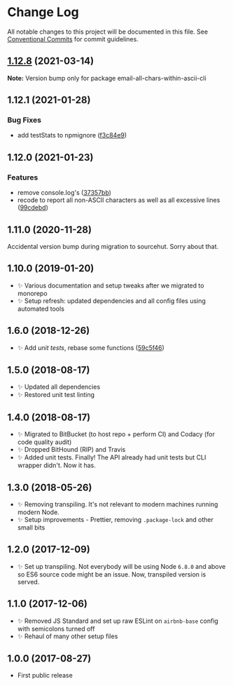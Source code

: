 # Change Log

All notable changes to this project will be documented in this file.
See [Conventional Commits](https://conventionalcommits.org) for commit guidelines.

## [1.12.8](https://github.com/codsen/codsen/compare/email-all-chars-within-ascii-cli@1.12.7...email-all-chars-within-ascii-cli@1.12.8) (2021-03-14)

**Note:** Version bump only for package email-all-chars-within-ascii-cli





## 1.12.1 (2021-01-28)

### Bug Fixes

- add testStats to npmignore ([f3c84e9](https://github.com/codsen/codsen/commit/f3c84e95afc5514214312f913692d85b2e12eb29))

## 1.12.0 (2021-01-23)

### Features

- remove console.log's ([37357bb](https://github.com/codsen/codsen/commit/37357bb53f9542ffbe129d3bd2a7660044bd6619))
- recode to report all non-ASCII characters as well as all excessive lines ([99cdebd](https://github.com/codsen/codsen/commit/99cdebd22d4364a15f0d99d1c83aa9cc07645b2f))

## 1.11.0 (2020-11-28)

Accidental version bump during migration to sourcehut. Sorry about that.

## 1.10.0 (2019-01-20)

- ✨ Various documentation and setup tweaks after we migrated to monorepo
- ✨ Setup refresh: updated dependencies and all config files using automated tools

## 1.6.0 (2018-12-26)

- ✨ Add _unit tests_, rebase some functions ([59c5f46](https://gitlab.com/codsen/codsen/tree/master/packages/email-all-chars-within-ascii-cli/commits/59c5f46))

## 1.5.0 (2018-08-17)

- ✨ Updated all dependencies
- ✨ Restored unit test linting

## 1.4.0 (2018-08-17)

- ✨ Migrated to BitBucket (to host repo + perform CI) and Codacy (for code quality audit)
- ✨ Dropped BitHound (RIP) and Travis
- ✨ Added unit tests. Finally! The API already had unit tests but CLI wrapper didn't. Now it has.

## 1.3.0 (2018-05-26)

- ✨ Removing transpiling. It's not relevant to modern machines running modern Node.
- ✨ Setup improvements - Prettier, removing `.package-lock` and other small bits

## 1.2.0 (2017-12-09)

- ✨ Set up transpiling. Not everybody will be using Node `6.8.0` and above so ES6 source code might be an issue. Now, transpiled version is served.

## 1.1.0 (2017-12-06)

- ✨ Removed JS Standard and set up raw ESLint on `airbnb-base` config with semicolons turned off
- ✨ Rehaul of many other setup files

## 1.0.0 (2017-08-27)

- First public release
